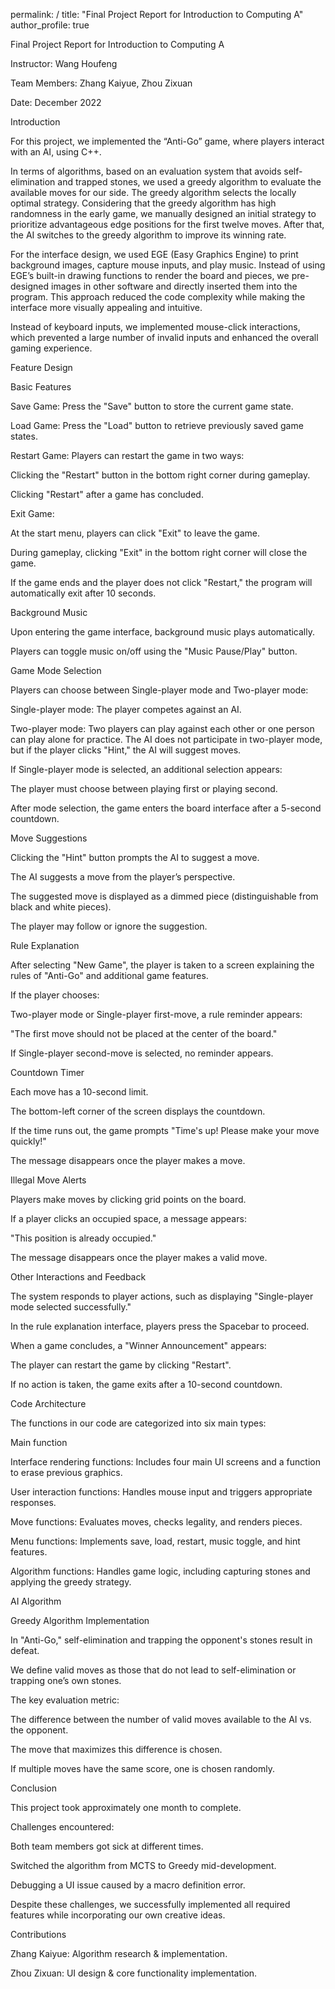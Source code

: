 permalink: /
title: "Final Project Report for Introduction to Computing A"
author_profile: true

Final Project Report for Introduction to Computing A

Instructor: Wang Houfeng

Team Members: Zhang Kaiyue, Zhou Zixuan

Date: December 2022

Introduction

For this project, we implemented the “Anti-Go” game, where players interact with an AI, using C++.

In terms of algorithms, based on an evaluation system that avoids self-elimination and trapped stones, we used a greedy algorithm to evaluate the available moves for our side. The greedy algorithm selects the locally optimal strategy. Considering that the greedy algorithm has high randomness in the early game, we manually designed an initial strategy to prioritize advantageous edge positions for the first twelve moves. After that, the AI switches to the greedy algorithm to improve its winning rate.

For the interface design, we used EGE (Easy Graphics Engine) to print background images, capture mouse inputs, and play music. Instead of using EGE’s built-in drawing functions to render the board and pieces, we pre-designed images in other software and directly inserted them into the program. This approach reduced the code complexity while making the interface more visually appealing and intuitive.

Instead of keyboard inputs, we implemented mouse-click interactions, which prevented a large number of invalid inputs and enhanced the overall gaming experience.

Feature Design

Basic Features

Save Game: Press the "Save" button to store the current game state.

Load Game: Press the "Load" button to retrieve previously saved game states.

Restart Game: Players can restart the game in two ways:

Clicking the "Restart" button in the bottom right corner during gameplay.

Clicking "Restart" after a game has concluded.

Exit Game:

At the start menu, players can click "Exit" to leave the game.

During gameplay, clicking "Exit" in the bottom right corner will close the game.

If the game ends and the player does not click "Restart," the program will automatically exit after 10 seconds.

Background Music

Upon entering the game interface, background music plays automatically.

Players can toggle music on/off using the "Music Pause/Play" button.

Game Mode Selection

Players can choose between Single-player mode and Two-player mode:

Single-player mode: The player competes against an AI.

Two-player mode: Two players can play against each other or one person can play alone for practice. The AI does not participate in two-player mode, but if the player clicks "Hint," the AI will suggest moves.

If Single-player mode is selected, an additional selection appears:

The player must choose between playing first or playing second.

After mode selection, the game enters the board interface after a 5-second countdown.

Move Suggestions

Clicking the "Hint" button prompts the AI to suggest a move.

The AI suggests a move from the player’s perspective.

The suggested move is displayed as a dimmed piece (distinguishable from black and white pieces).

The player may follow or ignore the suggestion.

Rule Explanation

After selecting "New Game", the player is taken to a screen explaining the rules of "Anti-Go" and additional game features.

If the player chooses:

Two-player mode or Single-player first-move, a rule reminder appears:

"The first move should not be placed at the center of the board."

If Single-player second-move is selected, no reminder appears.

Countdown Timer

Each move has a 10-second limit.

The bottom-left corner of the screen displays the countdown.

If the time runs out, the game prompts "Time's up! Please make your move quickly!"

The message disappears once the player makes a move.

Illegal Move Alerts

Players make moves by clicking grid points on the board.

If a player clicks an occupied space, a message appears:

"This position is already occupied."

The message disappears once the player makes a valid move.

Other Interactions and Feedback

The system responds to player actions, such as displaying "Single-player mode selected successfully."

In the rule explanation interface, players press the Spacebar to proceed.

When a game concludes, a "Winner Announcement" appears:

The player can restart the game by clicking "Restart".

If no action is taken, the game exits after a 10-second countdown.

Code Architecture

The functions in our code are categorized into six main types:

Main function

Interface rendering functions: Includes four main UI screens and a function to erase previous graphics.

User interaction functions: Handles mouse input and triggers appropriate responses.

Move functions: Evaluates moves, checks legality, and renders pieces.

Menu functions: Implements save, load, restart, music toggle, and hint features.

Algorithm functions: Handles game logic, including capturing stones and applying the greedy strategy.

AI Algorithm

Greedy Algorithm Implementation

In "Anti-Go," self-elimination and trapping the opponent's stones result in defeat.

We define valid moves as those that do not lead to self-elimination or trapping one’s own stones.

The key evaluation metric:

The difference between the number of valid moves available to the AI vs. the opponent.

The move that maximizes this difference is chosen.

If multiple moves have the same score, one is chosen randomly.

Conclusion

This project took approximately one month to complete.

Challenges encountered:

Both team members got sick at different times.

Switched the algorithm from MCTS to Greedy mid-development.

Debugging a UI issue caused by a macro definition error.

Despite these challenges, we successfully implemented all required features while incorporating our own creative ideas.

Contributions

Zhang Kaiyue: Algorithm research & implementation.

Zhou Zixuan: UI design & core functionality implementation.

